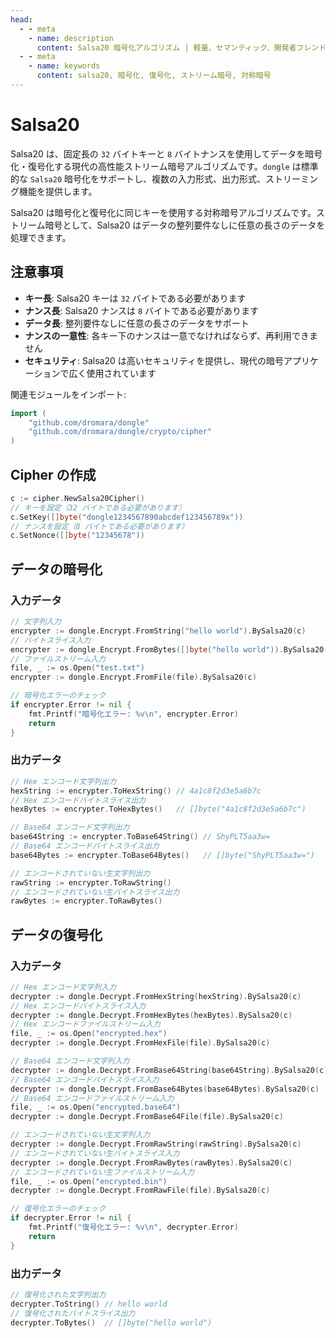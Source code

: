 ```yaml
---
head:
  - - meta
    - name: description
      content: Salsa20 暗号化アルゴリズム | 軽量、セマンティック、開発者フレンドリーな golang エンコーディング&暗号ライブラリ
  - - meta
    - name: keywords
      content: salsa20, 暗号化, 復号化, ストリーム暗号, 対称暗号
---
```


# Salsa20

Salsa20 は、固定長の `32` バイトキーと `8` バイトナンスを使用してデータを暗号化・復号化する現代の高性能ストリーム暗号アルゴリズムです。`dongle` は標準的な `Salsa20` 暗号化をサポートし、複数の入力形式、出力形式、ストリーミング機能を提供します。

Salsa20 は暗号化と復号化に同じキーを使用する対称暗号アルゴリズムです。ストリーム暗号として、Salsa20 はデータの整列要件なしに任意の長さのデータを処理できます。

## 注意事項

- **キー長**: Salsa20 キーは `32` バイトである必要があります
- **ナンス長**: Salsa20 ナンスは `8` バイトである必要があります
- **データ長**: 整列要件なしに任意の長さのデータをサポート
- **ナンスの一意性**: 各キー下のナンスは一意でなければならず、再利用できません
- **セキュリティ**: Salsa20 は高いセキュリティを提供し、現代の暗号アプリケーションで広く使用されています

関連モジュールをインポート:
```go
import (
    "github.com/dromara/dongle"
    "github.com/dromara/dongle/crypto/cipher"
)
```

## Cipher の作成

```go
c := cipher.NewSalsa20Cipher()
// キーを設定（32 バイトである必要があります）
c.SetKey([]byte("dongle1234567890abcdef123456789x"))
// ナンスを設定（8 バイトである必要があります）
c.SetNonce([]byte("12345678"))
```

## データの暗号化

### 入力データ

```go
// 文字列入力
encrypter := dongle.Encrypt.FromString("hello world").BySalsa20(c)
// バイトスライス入力
encrypter := dongle.Encrypt.FromBytes([]byte("hello world")).BySalsa20(c)
// ファイルストリーム入力
file, _ := os.Open("test.txt")
encrypter := dongle.Encrypt.FromFile(file).BySalsa20(c)

// 暗号化エラーのチェック
if encrypter.Error != nil {
	fmt.Printf("暗号化エラー: %v\n", encrypter.Error)
	return
}
```

### 出力データ

```go
// Hex エンコード文字列出力
hexString := encrypter.ToHexString() // 4a1c8f2d3e5a6b7c
// Hex エンコードバイトスライス出力
hexBytes := encrypter.ToHexBytes()   // []byte("4a1c8f2d3e5a6b7c")

// Base64 エンコード文字列出力
base64String := encrypter.ToBase64String() // ShyPLT5aa3w=
// Base64 エンコードバイトスライス出力
base64Bytes := encrypter.ToBase64Bytes()   // []byte("ShyPLT5aa3w=")

// エンコードされていない生文字列出力
rawString := encrypter.ToRawString()
// エンコードされていない生バイトスライス出力
rawBytes := encrypter.ToRawBytes()
```

## データの復号化

### 入力データ

```go
// Hex エンコード文字列入力
decrypter := dongle.Decrypt.FromHexString(hexString).BySalsa20(c)
// Hex エンコードバイトスライス入力
decrypter := dongle.Decrypt.FromHexBytes(hexBytes).BySalsa20(c)
// Hex エンコードファイルストリーム入力
file, _ := os.Open("encrypted.hex")
decrypter := dongle.Decrypt.FromHexFile(file).BySalsa20(c)

// Base64 エンコード文字列入力
decrypter := dongle.Decrypt.FromBase64String(base64String).BySalsa20(c)
// Base64 エンコードバイトスライス入力
decrypter := dongle.Decrypt.FromBase64Bytes(base64Bytes).BySalsa20(c)
// Base64 エンコードファイルストリーム入力
file, _ := os.Open("encrypted.base64")
decrypter := dongle.Decrypt.FromBase64File(file).BySalsa20(c)

// エンコードされていない生文字列入力
decrypter := dongle.Decrypt.FromRawString(rawString).BySalsa20(c)
// エンコードされていない生バイトスライス入力
decrypter := dongle.Decrypt.FromRawBytes(rawBytes).BySalsa20(c)
// エンコードされていない生ファイルストリーム入力
file, _ := os.Open("encrypted.bin") 
decrypter := dongle.Decrypt.FromRawFile(file).BySalsa20(c)

// 復号化エラーのチェック
if decrypter.Error != nil {
	fmt.Printf("復号化エラー: %v\n", decrypter.Error)
	return
}
```

### 出力データ

```go
// 復号化された文字列出力
decrypter.ToString() // hello world
// 復号化されたバイトスライス出力
decrypter.ToBytes()  // []byte("hello world")
```




